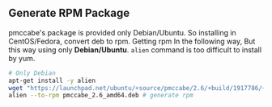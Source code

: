 Generate RPM Package
---

pmccabe's package is provided only Debian/Ubuntu.
So installing in CentOS/Fedora, convert deb to rpm.
Getting rpm In the following way, But this way using only **Debian/Ubuntu**.
`alien` command is too difficult to install by yum.

``` bash
# Only Debian
apt-get install -y alien
wget "https://launchpad.net/ubuntu/+source/pmccabe/2.6/+build/1917786/+files/pmccabe_2.6_amd64.deb"
alien --to-rpm pmccabe_2.6_amd64.deb # generate rpm
```
